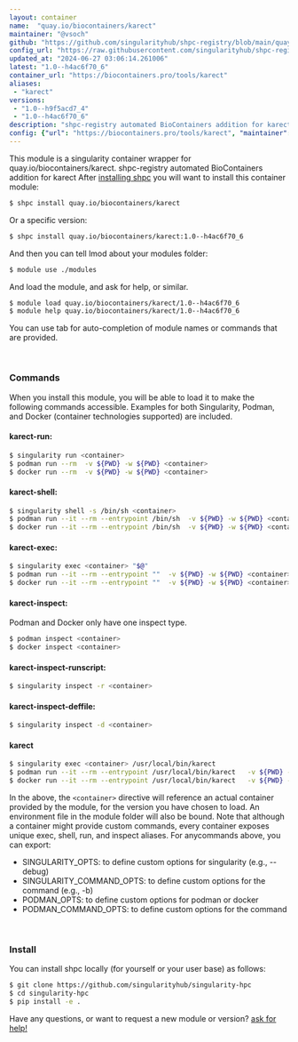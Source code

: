 ```yaml
---
layout: container
name:  "quay.io/biocontainers/karect"
maintainer: "@vsoch"
github: "https://github.com/singularityhub/shpc-registry/blob/main/quay.io/biocontainers/karect/container.yaml"
config_url: "https://raw.githubusercontent.com/singularityhub/shpc-registry/main/quay.io/biocontainers/karect/container.yaml"
updated_at: "2024-06-27 03:06:14.261006"
latest: "1.0--h4ac6f70_6"
container_url: "https://biocontainers.pro/tools/karect"
aliases:
 - "karect"
versions:
 - "1.0--h9f5acd7_4"
 - "1.0--h4ac6f70_6"
description: "shpc-registry automated BioContainers addition for karect"
config: {"url": "https://biocontainers.pro/tools/karect", "maintainer": "@vsoch", "description": "shpc-registry automated BioContainers addition for karect", "latest": {"1.0--h4ac6f70_6": "sha256:8956608740893088f301b3251a68c7e2c6bee8254b27416eb2f6cffbad843389"}, "tags": {"1.0--h9f5acd7_4": "sha256:5c49a42ea8edf231d2b624faa2290254e7fa948b1b1407b7b08ff5c5138de2df", "1.0--h4ac6f70_6": "sha256:8956608740893088f301b3251a68c7e2c6bee8254b27416eb2f6cffbad843389"}, "docker": "quay.io/biocontainers/karect", "aliases": {"karect": "/usr/local/bin/karect"}}
---
```


This module is a singularity container wrapper for quay.io/biocontainers/karect.
shpc-registry automated BioContainers addition for karect
After [installing shpc](#install) you will want to install this container module:


```bash
$ shpc install quay.io/biocontainers/karect
```

Or a specific version:

```bash
$ shpc install quay.io/biocontainers/karect:1.0--h4ac6f70_6
```

And then you can tell lmod about your modules folder:

```bash
$ module use ./modules
```

And load the module, and ask for help, or similar.

```bash
$ module load quay.io/biocontainers/karect/1.0--h4ac6f70_6
$ module help quay.io/biocontainers/karect/1.0--h4ac6f70_6
```

You can use tab for auto-completion of module names or commands that are provided.

<br>

### Commands

When you install this module, you will be able to load it to make the following commands accessible.
Examples for both Singularity, Podman, and Docker (container technologies supported) are included.

#### karect-run:

```bash
$ singularity run <container>
$ podman run --rm  -v ${PWD} -w ${PWD} <container>
$ docker run --rm  -v ${PWD} -w ${PWD} <container>
```

#### karect-shell:

```bash
$ singularity shell -s /bin/sh <container>
$ podman run --it --rm --entrypoint /bin/sh  -v ${PWD} -w ${PWD} <container>
$ docker run --it --rm --entrypoint /bin/sh  -v ${PWD} -w ${PWD} <container>
```

#### karect-exec:

```bash
$ singularity exec <container> "$@"
$ podman run --it --rm --entrypoint ""  -v ${PWD} -w ${PWD} <container> "$@"
$ docker run --it --rm --entrypoint ""  -v ${PWD} -w ${PWD} <container> "$@"
```

#### karect-inspect:

Podman and Docker only have one inspect type.

```bash
$ podman inspect <container>
$ docker inspect <container>
```

#### karect-inspect-runscript:

```bash
$ singularity inspect -r <container>
```

#### karect-inspect-deffile:

```bash
$ singularity inspect -d <container>
```


#### karect

```bash
$ singularity exec <container> /usr/local/bin/karect
$ podman run --it --rm --entrypoint /usr/local/bin/karect   -v ${PWD} -w ${PWD} <container> -c " $@"
$ docker run --it --rm --entrypoint /usr/local/bin/karect   -v ${PWD} -w ${PWD} <container> -c " $@"
```



In the above, the `<container>` directive will reference an actual container provided
by the module, for the version you have chosen to load. An environment file in the
module folder will also be bound. Note that although a container
might provide custom commands, every container exposes unique exec, shell, run, and
inspect aliases. For anycommands above, you can export:

 - SINGULARITY_OPTS: to define custom options for singularity (e.g., --debug)
 - SINGULARITY_COMMAND_OPTS: to define custom options for the command (e.g., -b)
 - PODMAN_OPTS: to define custom options for podman or docker
 - PODMAN_COMMAND_OPTS: to define custom options for the command

<br>

### Install

You can install shpc locally (for yourself or your user base) as follows:

```bash
$ git clone https://github.com/singularityhub/singularity-hpc
$ cd singularity-hpc
$ pip install -e .
```

Have any questions, or want to request a new module or version? [ask for help!](https://github.com/singularityhub/singularity-hpc/issues)
